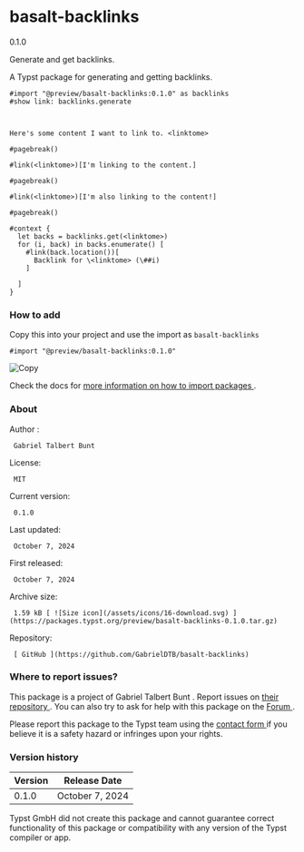 #  basalt-backlinks

0.1.0

Generate and get backlinks.

A Typst package for generating and getting backlinks.

    
    
    #import "@preview/basalt-backlinks:0.1.0" as backlinks
    #show link: backlinks.generate
    
    
    
    Here's some content I want to link to. <linktome>
    
    #pagebreak()
    
    #link(<linktome>)[I'm linking to the content.]
    
    #pagebreak()
    
    #link(<linktome>)[I'm also linking to the content!]
    
    #pagebreak()
    
    #context {
      let backs = backlinks.get(<linktome>)
      for (i, back) in backs.enumerate() [
        #link(back.location())[
          Backlink for \<linktome> (\##i)
        ]
    
      ]
    }
    

###  How to add

Copy this into your project and use the import as  ` basalt-backlinks `

    
    
    #import "@preview/basalt-backlinks:0.1.0"

![Copy](/assets/icons/16-copy.svg)

Check the docs for  [ more information on how to import packages
](https://typst.app/docs/reference/scripting/#packages) .

###  About

Author  :

     Gabriel Talbert Bunt 
License:

     MIT 
Current version:

     0.1.0 
Last updated:

     October 7, 2024 
First released:

     October 7, 2024 
Archive size:

     1.59 kB [ ![Size icon](/assets/icons/16-download.svg) ](https://packages.typst.org/preview/basalt-backlinks-0.1.0.tar.gz)
Repository:

     [ GitHub ](https://github.com/GabrielDTB/basalt-backlinks)

###  Where to report issues?

This  package  is a project of  Gabriel Talbert Bunt  .  Report issues on  [
their repository ](https://github.com/GabrielDTB/basalt-backlinks) .  You can
also try to ask for help with this  package  on the  [ Forum
](https://forum.typst.app) .

Please report this  package  to the Typst team using the  [ contact form
](https://typst.app/contact) if you believe it is a safety hazard or infringes
upon your rights.

###  Version history

Version  |  Release Date   
---|---  
0.1.0  |  October 7, 2024   
  
Typst GmbH did not create this  package  and cannot guarantee correct
functionality of this  package  or compatibility with any version of the Typst
compiler or app.


